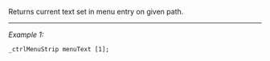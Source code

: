 Returns current text set in menu entry on given path.


---
*Example 1:*
```sqf
_ctrlMenuStrip menuText [1];
```